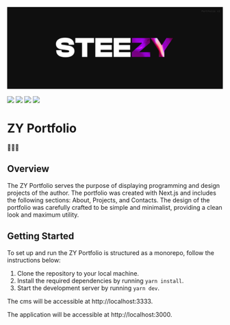 <img src="./misc/readme_banner.png">
<p>
  <img src="https://img.shields.io/badge/Next-black?style=for-the-badge&logo=next.js&logoColor=white">
  <img src="https://img.shields.io/badge/react-%2320232a.svg?style=for-the-badge&logo=react&logoColor=%2361DAFB">
  <img src="https://img.shields.io/badge/typescript-%23007ACC.svg?style=for-the-badge&logo=typescript&logoColor=white">
  <img src="https://img.shields.io/badge/tailwindcss-%2338B2AC.svg?style=for-the-badge&logo=tailwind-css&logoColor=white">
</p>

# ZY Portfolio

🩻🙇🔌

## Overview

The ZY Portfolio serves the purpose of displaying programming and design projects of the author. The portfolio was created with Next.js and includes the following sections: About, Projects, and Contacts. The design of the portfolio was carefully crafted to be simple and minimalist, providing a clean look and maximum utility.

## Getting Started

To set up and run the ZY Portfolio is structured as a monorepo, follow the instructions below:

1. Clone the repository to your local machine.
2. Install the required dependencies by running `yarn install`.
3. Start the development server by running `yarn dev`.

The cms will be accessible at http://localhost:3333.

The application will be accessible at http://localhost:3000.
